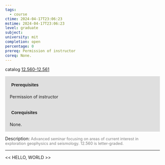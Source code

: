 ```yaml
---
tags:
  - course
ctime: 2024-04-17T23:06:23
mstime: 2024-04-17T23:06:23
level: graduate
subject: 
university: mit
completion: open
percentage: 0
prereq: Permission of instructor
coreq: None.
---
```


catalog [12.560-12.561](http://student.mit.edu/catalog/m12b.html#12.561)

<span style="display: block; padding: 15px; background-color: rgb(100, 100, 100, 0.2);"><font id="m_prereq812_0" style="display: block; font-family: Arial, sans-serif; font-weight: bold; padding: 5px">Prerequisites</font><br><span id="prereq812_0">Permission of instructor</span></span>
<span style="display: block; padding: 15px; background-color: rgb(100, 100, 100, 0.2);"><font id="m_coreq812_0" style="display: block; font-family: Arial, sans-serif; font-weight: bold; padding: 5px">Corequisites</font><br><span id="coreq812_0">None.</span></span>

<font style="">Description:</font>
<font style="color: grey; font-size: 0.8rem;">Advanced seminar focusing on areas of current interest in exploration geophysics and seismology. 12.560 is letter-graded.</font>



---

<< HELLO, WORLD >>
